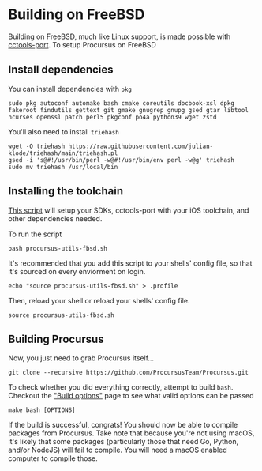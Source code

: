 # Building on FreeBSD

Building on FreeBSD, much like Linux support, is made possible with [cctools-port](https://github.com/tpoechtrager/cctools-port). To setup Procursus on FreeBSD

## Install dependencies

You can install dependencies with ``pkg``

```
sudo pkg autoconf automake bash cmake coreutils docbook-xsl dpkg fakeroot findutils gettext git gmake gnugrep gnupg gsed gtar libtool ncurses openssl patch perl5 pkgconf po4a python39 wget zstd
```

You'll also need to install ``triehash``

```
wget -O triehash https://raw.githubusercontent.com/julian-klode/triehash/main/triehash.pl
gsed -i 's@#!/usr/bin/perl -w@#!/usr/bin/env perl -w@g' triehash
sudo mv triehash /usr/local/bin
```

## Installing the toolchain

[This script](https://gist.github.com/asdfugil/71cdfca5aa1bc0d59de06518cd1c530c) will setup your SDKs, cctools-port with your iOS toolchain, and other dependencies needed.

To run the script

```
bash procursus-utils-fbsd.sh
```

It's recommended that you add this script to your shells' config file, so that it's sourced on every enviorment on login.

```
echo "source procursus-utils-fbsd.sh" > .profile
```

Then, reload your shell or reload your shells' config file.

```
source procursus-utils-fbsd.sh
```

## Building Procursus

Now, you just need to grab Procursus itself...

```
git clone --recursive https://github.com/ProcursusTeam/Procursus.git
```

To check whether you did everything correctly, attempt to build ``bash``. Checkout the ["Build options"](https://github.com/ProcursusTeam/Procursus/wiki/Build-options) page to see what valid options can be passed

```
make bash [OPTIONS]
```

If the build is successful, congrats! You should now be able to compile packages from Procursus. Take note that because you're not using macOS, it's likely that some packages (particularly those that need Go, Python, and/or NodeJS) will fail to compile. You will need a macOS enabled computer to compile those.